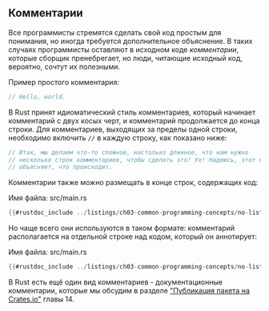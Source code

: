 ## Комментарии

Все программисты стремятся сделать свой код простым для понимания, но иногда требуется дополнительное объяснение. В таких случаях программисты оставляют в исходном коде *комментарии*, которые сборщик пренебрегает, но люди, читающие исходный код, вероятно, сочтут их полезными.

Пример простого комментария:

```rust
// Hello, world.
```

В Rust принят идиоматический стиль комментариев, который начинает комментарий с двух косых черт, и комментарий продолжается до конца строки. Для комментариев, выходящих за пределы одной строки, необходимо включить `//` в каждую строку, как показано ниже:

```rust
// Итак, мы делаем что-то сложное, настолько длинное, что нам нужно
// несколько строк комментариев, чтобы сделать это! Ух! Надеюсь, этот комментарий
// объясняет, что происходит.
```

Комментарии также можно размещать в конце строк, содержащих код:

<span class="filename">Имя файла: src/main.rs</span>

```rust
{{#rustdoc_include ../listings/ch03-common-programming-concepts/no-listing-24-comments-end-of-line/src/main.rs}}
```

Но чаще всего они используются в таком формате: комментарий располагается на отдельной строке над кодом, который он аннотирует:

<span class="filename">Имя файла: src/main.rs</span>

```rust
{{#rustdoc_include ../listings/ch03-common-programming-concepts/no-listing-25-comments-above-line/src/main.rs}}
```

В Rust есть ещё один вид комментариев - документационные комментарии, которые мы обсудим в разделе ["Публикация пакета на Crates.io"] главы 14.


["Публикация пакета на Crates.io"]: ch14-02-publishing-to-crates-io.html